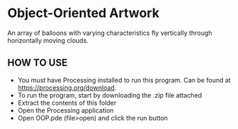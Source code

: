 # Object-Oriented Artwork
An array of balloons with varying characteristics fly vertically through horizontally moving clouds.

## HOW TO USE
- You must have Processing installed to run this program. Can be found at https://processing.org/download.
- To run the program, start by downloading the .zip file attached
- Extract the contents of this folder 
- Open the Processing application
- Open OOP.pde (file>open) and click the run button
